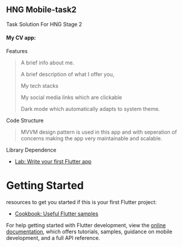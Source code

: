 ## HNG Mobile-task2

Task Solution For HNG Stage 2

#### My CV app: 

Features

> A brief info about me.
> 
> A brief description of what I offer you,
> 
> My tech stacks 
>
> My social media links which are clickable
> 
> Dark mode which automatically adapts to system theme.

Code Structure

> MVVM design pattern is used in this app 
and with seperation of concerns 
making the app very maintainable and scalable.

Library Dependence

- [Lab: Write your first Flutter app](https://docs.flutter.dev/get-started/codelab)





# Getting Started

resources to get you started if this is your first Flutter project:


- [Cookbook: Useful Flutter samples](https://docs.flutter.dev/cookbook)

For help getting started with Flutter development, view the
[online documentation](https://docs.flutter.dev/), which offers tutorials,
samples, guidance on mobile development, and a full API reference.
